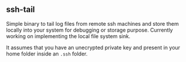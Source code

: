 ## ssh-tail

Simple binary to tail log files from remote ssh machines and store them locally
into your system for debugging or storage purpose. Currently working on
implementing the local file system sink.

It assumes that you have an unecrypted private key and present in your home
folder inside an `.ssh` folder.
